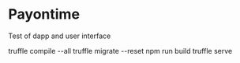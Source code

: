 # Payontime
Test of dapp and user interface

truffle compile --all
truffle migrate --reset
npm run build
truffle serve

